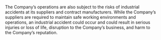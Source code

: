 The Company’s operations are also subject to the risks of industrial accidents at its suppliers and contract manufacturers. While
the Company’s suppliers are required to maintain safe working environments and operations, an industrial accident could occur
and could result in serious injuries or loss of life, disruption to the Company’s business, and harm to the Company’s reputation.